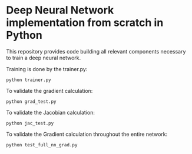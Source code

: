 # Deep Neural Network implementation from scratch in Python
This repository provides code building all relevant components necessary to train a deep neural network.

Training is done by the trainer.py:
```
python trainer.py
```

To validate the gradient calculation:
```
python grad_test.py
```

To validate the Jacobian calculation:
```
python jac_test.py
```

To validate the Gradient calculation throughout the entire network:
```
python test_full_nn_grad.py
```
